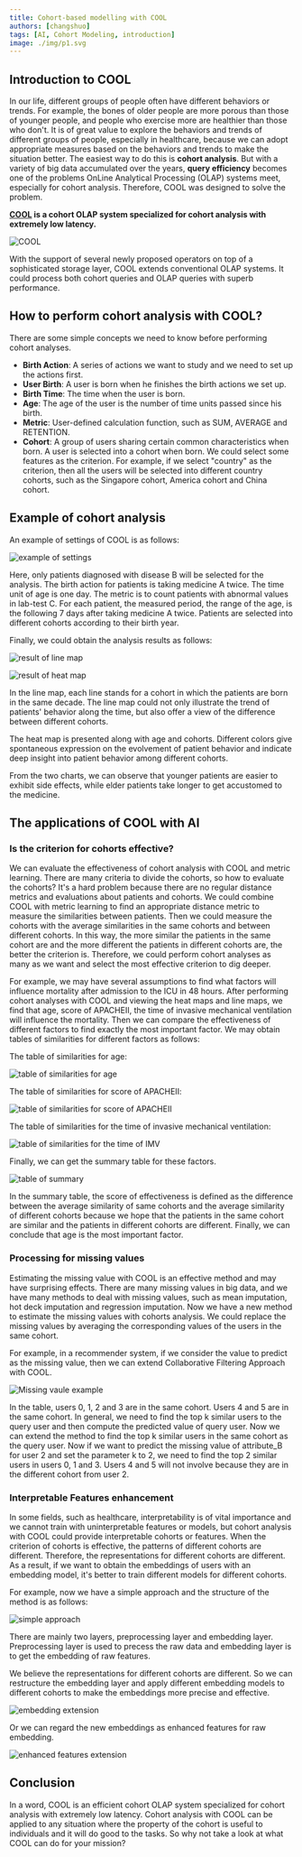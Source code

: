 ```yaml
---
title: Cohort-based modelling with COOL
authors: [changshuo]
tags: [AI, Cohort Modeling, introduction]
image: ./img/p1.svg
---
```


## Introduction to COOL

In our life, different groups of people often have different behaviors or trends. For example, the bones of older people are more porous than those of younger people, and people who exercise more are healthier than those who don't. It is of great value to explore the behaviors and trends of different groups of people, especially in healthcare, because we can adopt appropriate measures based on the behaviors and trends to make the situation better. The easiest way to do this is **cohort analysis**. But with a variety of big data accumulated over the years, **query efficiency** becomes one of the problems OnLine Analytical Processing (OLAP) systems meet, especially for cohort analysis. Therefore, COOL was designed to solve the problem.

**[ COOL](http://13.212.103.48:3001/) is a cohort OLAP system specialized for cohort analysis with extremely low latency.**

![ COOL](./img/p1.svg)

With the support of several newly proposed operators on top of a sophisticated storage layer, COOL extends conventional OLAP systems. It could process both cohort queries and OLAP queries with superb performance.

## How to perform cohort analysis with COOL?

There are some simple concepts we need to know before performing cohort analyses.

- **Birth Action**: A series of actions we want to study and we need to set up the actions first.
- **User Birth**: A user is born when he finishes the birth actions we set up.
- **Birth Time**: The time when the user is born.
- **Age**: The age of the user is the number of time units passed since his birth.
- **Metric**: User-defined calculation function, such as SUM, AVERAGE and RETENTION.
- **Cohort**: A group of users sharing certain common characteristics when born. A user is selected into a cohort when born. We could select some features as the criterion. For example, if we select "country" as the criterion, then all the users will be selected into different country cohorts, such as the Singapore cohort, America cohort and China cohort.

## Example of cohort analysis

An example of settings of COOL is as follows:

![example of settings](./img/settings.png)

Here, only patients diagnosed with disease B will be selected for the analysis. The birth action for patients is taking medicine A twice. The time unit of age is one day. The metric is to count patients with abnormal values in lab-test C. For each patient, the measured period, the range of the age, is the following 7 days after taking medicine A twice. Patients are selected into different cohorts according to their birth year.

Finally, we could obtain the analysis results as follows:

![result of line map](./img/result_line_map.png)

![result of heat map](./img/result_heat_map.png)

In the line map, each line stands for a cohort in which the patients are born in the same decade. The line map could not only illustrate the trend of patients' behavior along the time, but also offer a view of the difference between different cohorts.

The heat map is presented along with age and cohorts. Different colors give spontaneous expression on the evolvement of patient behavior and indicate deep insight into patient behavior among different cohorts.

From the two charts, we can observe that younger patients are easier to exhibit side effects, while elder patients take longer to get accustomed to the medicine.

## The applications of COOL with AI

### Is the criterion for cohorts effective?

We can evaluate the effectiveness of cohort analysis with COOL and metric learning. There are many criteria to divide the cohorts, so how to evaluate the cohorts? It's a hard problem because there are no regular distance metrics and evaluations about patients and cohorts. We could combine COOL with metric learning to find an appropriate distance metric to measure the similarities between patients. Then we could measure the cohorts with the average similarities in the same cohorts and between different cohorts. In this way, the more similar the patients in the same cohort are and the more different the patients in different cohorts are, the better the criterion is. Therefore, we could perform cohort analyses as many as we want and select the most effective criterion to dig deeper.

For example, we may have several assumptions to find what factors will influence mortality after admission to the ICU in 48 hours. After performing cohort analyses with COOL and viewing the heat maps and line maps, we find that age, score of APACHEⅡ, the time of invasive mechanical ventilation will influence the mortality. Then we can compare the effectiveness of different factors to find exactly the most important factor. We may obtain tables of similarities for different factors as follows:

The table of similarities for age:

![table of similarities for age](img/similarity_cohorts_age.jpg)

The table of similarities for score of APACHEⅡ:

![table of similarities for score of APACHEⅡ](img/similarity_cohorts_APACHEⅡ.jpg)

The table of similarities for the time of invasive mechanical ventilation:

![table of similarities for the time of IMV](img/similarity_cohorts_IMV.jpg)

Finally, we can get the summary table for these factors.

![table of summary](img/summary_similarities.png)

In the summary table, the score of effectiveness is defined as the difference between the average similarity of same cohorts and the average similarity of different cohorts because we hope that the patients in the same cohort are similar and the patients in different cohorts are different. Finally, we can conclude that age is the most important factor.

### Processing for missing values

Estimating the missing value with COOL is an effective method and may have surprising effects. There are many missing values in big data, and we have many methods to deal with missing values, such as mean imputation, hot deck imputation and regression imputation. Now we have a new method to estimate the missing values with cohorts analysis. We could replace the missing values by averaging the corresponding values of the users in the same cohort.

For example, in a recommender system, if we consider the value to predict as the missing value, then we can extend Collaborative Filtering Approach with COOL.

![Missing vaule example](img/missing_value.png)

In the table, users 0, 1, 2 and 3 are in the same cohort. Users 4 and 5 are in the same cohort.
In general, we need to find the top k similar users to the query user and then compute the predicted value of query user. Now we can extend the method to find the top k similar users in the same cohort as the query user. Now if we want to predict the missing value of attribute_B for user 2 and set the parameter k to 2, we need to find the top 2 similar users in users 0, 1 and 3. Users 4 and 5 will not involve because they are in the different cohort from user 2.

### Interpretable Features enhancement

In some fields, such as healthcare, interpretability is of vital importance and we cannot train with uninterpretable features or models, but cohort analysis with COOL could provide interpretable cohorts or features. When the criterion of cohorts is effective, the patterns of different cohorts are different. Therefore, the representations for different cohorts are different. As a result, if we want to obtain the embeddings of users with an embedding model, it's better to train different models for different cohorts.

For example, now we have a simple approach and the structure of the method is as follows:

![simple approach](img/origin_model.PNG)

There are mainly two layers, preprocessing layer and embedding layer. Preprocessing layer is used to precess the raw data and embedding layer is to get the embedding of raw features.

We believe the representations for different cohorts are different. So we can restructure the embedding layer and apply different embedding models to different cohorts to make the embeddings more precise and effective.

![embedding extension](img/embeddings_model.PNG)

Or we can regard the new embeddings as enhanced features for raw embedding.

![enhanced features extension](img/mixed_model.PNG)

## Conclusion

In a word, COOL is an efficient cohort OLAP system specialized for cohort analysis with extremely low latency. Cohort analysis with COOL can be applied to any situation where the property of the cohort is useful to individuals and it will do good to the tasks. So why not take a look at what COOL can do for your mission?